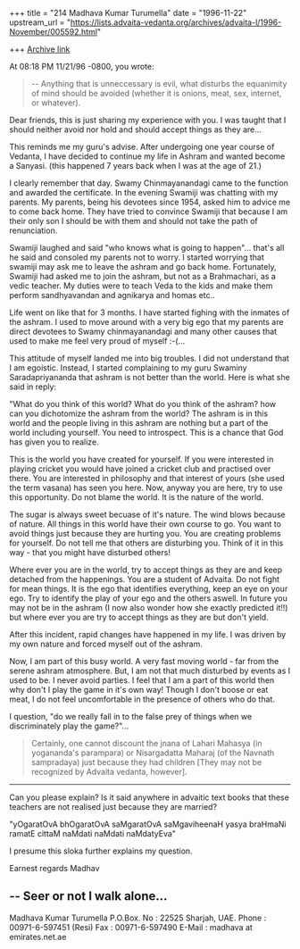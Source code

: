 +++
title = "214 Madhava Kumar Turumella"
date = "1996-11-22"
upstream_url = "https://lists.advaita-vedanta.org/archives/advaita-l/1996-November/005592.html"

+++
[Archive link](https://lists.advaita-vedanta.org/archives/advaita-l/1996-November/005592.html)

At 08:18 PM 11/21/96 -0800, you wrote:

>--
>        Anything that is unneccessary is evil, what disturbs the
>equanimity of mind should be avoided (whether it is onions, meat, sex,
>internet, or whatever).

Dear friends, this is just sharing my experience with you.  I was taught
that I should neither avoid nor hold and should accept things as they
are...

This reminds me my guru's advise.  After undergoing one year course of
Vedanta, I have decided to continue my life in Ashram and wanted become
a Sanyasi.  (this happened 7 years back when I was at the age of 21.)

I clearly remember that day.  Swamy Chinmayanandagi came to the function
and awarded the certificate.  In the evening Swamiji was chatting with
my parents. My parents, being his devotees since 1954, asked him to advice
me to come back home. They have tried to convince Swamiji that because I am
their only son I should be with them and should not take the path of
renunciation.

Swamiji laughed and said "who knows what is going to happen"... that's
all he said and consoled my parents not to worry. I started worrying that
swamiji may ask me to leave the ashram and go back home. Fortunately,
Swamiji had asked me to join the ashram, but not as a Brahmachari, as a
vedic teacher.  My duties were to teach Veda to the kids and make them
perform sandhyavandan and agnikarya and homas etc..

Life went on like that for 3 months. I have started fighing with the inmates
of the ashram. I used to move around with a very big ego that my parents
are direct devotees to Swamy chinmayanandagi and many other causes that
used to make me feel very proud of myself :-(...

This attitude of myself landed me into big troubles. I did not understand
that I am egoistic.  Instead, I started complaining to my guru Swaminy
Saradapriyananda that ashram is not better than the world.
Here is what she said in reply:

"What do you think of this world?  What do you think of the ashram?
how can you dichotomize the ashram from the world?  The ashram is in
this world and the people living in this ashram are nothing but a part
of the world including yourself.  You need to introspect. This is a chance
that God has given you to realize.

This is the world you have created for yourself. If you were interested in
playing cricket you would have joined a cricket club and practised over there.
You are interested in philosophy and that interest of yours (she used the
term vasana) has seen you here.  Now, anyway you are here, try to use this
opportunity.  Do not blame the world.  It is the nature of the world.

The sugar is always sweet becuase of it's nature. The wind blows because of
nature. All things in this world have their own course to go.  You want
to avoid things just because they are hurting you.  You are creating problems
for yourself. Do not tell me that others are disturbing you. Think of it in
this way - that you might have disturbed others!

Where ever you are in the world, try to accept things as they are and
keep detached from the happenings.  You are a student of Advaita. Do not
fight for mean things.  It is the ego that identifies everything, keep
an eye on your ego. Try to identify the play of your ego and the others
aswell. In future you may not be in the ashram (I now also wonder how she
exactly predicted it!!) but where ever you are try to accept things as
they are but don't yield.

After this incident, rapid changes have happened in my life.  I was driven
by my own nature and forced myself out of the ashram.

Now, I am part of this busy world.  A very fast moving world - far from the
serene ashram atmosphere. But, I am not that much disturbed by events as
I used to be.  I never avoid parties.  I feel that I am a part of this world
then why don't I play the game in it's own way! Though I don't boose or eat
meat, I do not feel uncomfortable in the presence of others who do that.

I question, "do we really fall in to the false prey of things when we
discriminately play the game?"...


>Certainly, one cannot discount the jnana of Lahari
>Mahasya (in yogananda's parampara) or Nisargadatta Maharaj (of the Navnath
>sampradaya) just because they had children
>[They may not be recognized by Advaita vedanta, however].
----------------------------------------------------
Can you please explain? Is it said anywhere in advaitic text books that
these teachers are not realised just because they are married?

"yOgaratOvA bhOgaratOvA saMgaratOvA saMgaviheenaH
yasya braHmaNi ramatE cittaM naMdati naMdati naMdatyEva"

I presume this sloka further explains my question.

Earnest regards
Madhav



--
Seer or not I walk alone...
---
Madhava Kumar Turumella
P.O.Box. No : 22525
Sharjah, UAE.
Phone : 00971-6-597451 (Resi)
Fax : 00971-6-597490
E-Mail : madhava at emirates.net.ae

